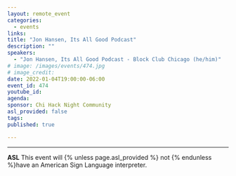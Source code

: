 ```yaml
---
layout: remote_event
categories:
  - events
links: 
title: "Jon Hansen, Its All Good Podcast"
description: ""
speakers:
  - "Jon Hansen, Its All Good Podcast - Block Club Chicago (he/him)"
# image: /images/events/474.jpg
# image_credit:
date: 2022-01-04T19:00:00-06:00
event_id: 474
youtube_id: 
agenda: 
sponsor: Chi Hack Night Community
asl_provided: false
tags: 
published: true

---
```


---

**ASL** This event will {% unless page.asl_provided %} not {% endunless %}have an American Sign Language interpreter.
